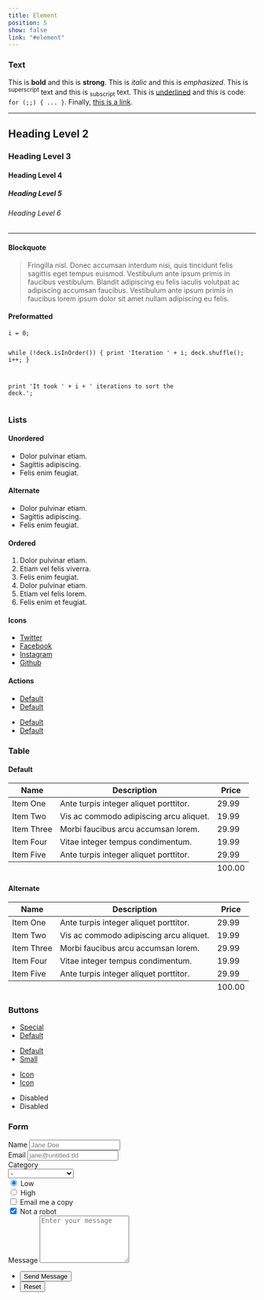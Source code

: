 ```yaml
---
title: Element
position: 5
show: false
link: "#element"
---
```


<section>
    <h3 class="major">Text</h3>
    <p>This is <b>bold</b> and this is <strong>strong</strong>. This is <i>italic</i> and this is <em>emphasized</em>.
    This is <sup>superscript</sup> text and this is <sub>subscript</sub> text.
    This is <u>underlined</u> and this is code: <code>for (;;) { ... }</code>. Finally, <a href="#">this is a link</a>.</p>
    <hr />
    <h2>Heading Level 2</h2>
    <h3>Heading Level 3</h3>
    <h4>Heading Level 4</h4>
    <h5>Heading Level 5</h5>
    <h6>Heading Level 6</h6>
    <hr />
    <h4>Blockquote</h4>
    <blockquote>Fringilla nisl. Donec accumsan interdum nisi, quis tincidunt felis sagittis eget tempus euismod. Vestibulum ante ipsum primis in faucibus vestibulum. Blandit adipiscing eu felis iaculis volutpat ac adipiscing accumsan faucibus. Vestibulum ante ipsum primis in faucibus lorem ipsum dolor sit amet nullam adipiscing eu felis.</blockquote>
    <h4>Preformatted</h4>
    <pre><code>i = 0;

while (!deck.isInOrder()) {
print 'Iteration ' + i;
deck.shuffle();
i++;
}

print 'It took ' + i + ' iterations to sort the deck.';</code></pre>
</section>

<section>
    <h3 class="major">Lists</h3>
    <h4>Unordered</h4>
    <ul>
        <li>Dolor pulvinar etiam.</li>
        <li>Sagittis adipiscing.</li>
        <li>Felis enim feugiat.</li>
    </ul>
    <h4>Alternate</h4>
    <ul class="alt">
        <li>Dolor pulvinar etiam.</li>
        <li>Sagittis adipiscing.</li>
        <li>Felis enim feugiat.</li>
    </ul>
    <h4>Ordered</h4>
    <ol>
        <li>Dolor pulvinar etiam.</li>
        <li>Etiam vel felis viverra.</li>
        <li>Felis enim feugiat.</li>
        <li>Dolor pulvinar etiam.</li>
        <li>Etiam vel felis lorem.</li>
        <li>Felis enim et feugiat.</li>
    </ol>
    <h4>Icons</h4>
    <ul class="icons">
        <li><a href="#" class="icon fa-twitter"><span class="label">Twitter</span></a></li>
        <li><a href="#" class="icon fa-facebook"><span class="label">Facebook</span></a></li>
        <li><a href="#" class="icon fa-instagram"><span class="label">Instagram</span></a></li>
        <li><a href="#" class="icon fa-github"><span class="label">Github</span></a></li>
    </ul>
    <h4>Actions</h4>
    <ul class="actions">
        <li><a href="#" class="button special">Default</a></li>
        <li><a href="#" class="button">Default</a></li>
    </ul>
    <ul class="actions vertical">
        <li><a href="#" class="button special">Default</a></li>
        <li><a href="#" class="button">Default</a></li>
    </ul>
</section>

<section>
    <h3 class="major">Table</h3>
    <h4>Default</h4>
    <div class="table-wrapper">
        <table>
            <thead>
                <tr>
                    <th>Name</th>
                    <th>Description</th>
                    <th>Price</th>
                </tr>
            </thead>
            <tbody>
                <tr>
                    <td>Item One</td>
                    <td>Ante turpis integer aliquet porttitor.</td>
                    <td>29.99</td>
                </tr>
                <tr>
                    <td>Item Two</td>
                    <td>Vis ac commodo adipiscing arcu aliquet.</td>
                    <td>19.99</td>
                </tr>
                <tr>
                    <td>Item Three</td>
                    <td> Morbi faucibus arcu accumsan lorem.</td>
                    <td>29.99</td>
                </tr>
                <tr>
                    <td>Item Four</td>
                    <td>Vitae integer tempus condimentum.</td>
                    <td>19.99</td>
                </tr>
                <tr>
                    <td>Item Five</td>
                    <td>Ante turpis integer aliquet porttitor.</td>
                    <td>29.99</td>
                </tr>
            </tbody>
            <tfoot>
                <tr>
                    <td colspan="2"></td>
                    <td>100.00</td>
                </tr>
            </tfoot>
        </table>
    </div>
    <h4>Alternate</h4>
    <div class="table-wrapper">
        <table class="alt">
            <thead>
                <tr>
                    <th>Name</th>
                    <th>Description</th>
                    <th>Price</th>
                </tr>
            </thead>
            <tbody>
                <tr>
                    <td>Item One</td>
                    <td>Ante turpis integer aliquet porttitor.</td>
                    <td>29.99</td>
                </tr>
                <tr>
                    <td>Item Two</td>
                    <td>Vis ac commodo adipiscing arcu aliquet.</td>
                    <td>19.99</td>
                </tr>
                <tr>
                    <td>Item Three</td>
                    <td> Morbi faucibus arcu accumsan lorem.</td>
                    <td>29.99</td>
                </tr>
                <tr>
                    <td>Item Four</td>
                    <td>Vitae integer tempus condimentum.</td>
                    <td>19.99</td>
                </tr>
                <tr>
                    <td>Item Five</td>
                    <td>Ante turpis integer aliquet porttitor.</td>
                    <td>29.99</td>
                </tr>
            </tbody>
            <tfoot>
                <tr>
                    <td colspan="2"></td>
                    <td>100.00</td>
                </tr>
            </tfoot>
        </table>
    </div>
</section>

<section>
    <h3 class="major">Buttons</h3>
    <ul class="actions">
        <li><a href="#" class="button special">Special</a></li>
        <li><a href="#" class="button">Default</a></li>
    </ul>
    <ul class="actions">
        <li><a href="#" class="button">Default</a></li>
        <li><a href="#" class="button small">Small</a></li>
    </ul>
    <ul class="actions">
        <li><a href="#" class="button special icon fa-download">Icon</a></li>
        <li><a href="#" class="button icon fa-download">Icon</a></li>
    </ul>
    <ul class="actions">
        <li><span class="button special disabled">Disabled</span></li>
        <li><span class="button disabled">Disabled</span></li>
    </ul>
</section>

<section>
    <h3 class="major">Form</h3>
    <form method="post" action="#">
        <div class="field half first">
            <label for="demo-name">Name</label>
            <input type="text" name="demo-name" id="demo-name" value="" placeholder="Jane Doe" />
        </div>
        <div class="field half">
            <label for="demo-email">Email</label>
            <input type="email" name="demo-email" id="demo-email" value="" placeholder="jane@untitled.tld" />
        </div>
        <div class="field">
            <label for="demo-category">Category</label>
            <div class="select-wrapper">
                <select name="demo-category" id="demo-category">
                    <option value="">-</option>
                    <option value="1">Manufacturing</option>
                    <option value="1">Shipping</option>
                    <option value="1">Administration</option>
                    <option value="1">Human Resources</option>
                </select>
            </div>
        </div>
        <div class="field half first">
            <input type="radio" id="demo-priority-low" name="demo-priority" checked>
            <label for="demo-priority-low">Low</label>
        </div>
        <div class="field half">
            <input type="radio" id="demo-priority-high" name="demo-priority">
            <label for="demo-priority-high">High</label>
        </div>
        <div class="field half first">
            <input type="checkbox" id="demo-copy" name="demo-copy">
            <label for="demo-copy">Email me a copy</label>
        </div>
        <div class="field half">
            <input type="checkbox" id="demo-human" name="demo-human" checked>
            <label for="demo-human">Not a robot</label>
        </div>
        <div class="field">
            <label for="demo-message">Message</label>
            <textarea name="demo-message" id="demo-message" placeholder="Enter your message" rows="6"></textarea>
        </div>
        <ul class="actions">
            <li><input type="submit" value="Send Message" class="special" /></li>
            <li><input type="reset" value="Reset" /></li>
        </ul>
    </form>
</section>